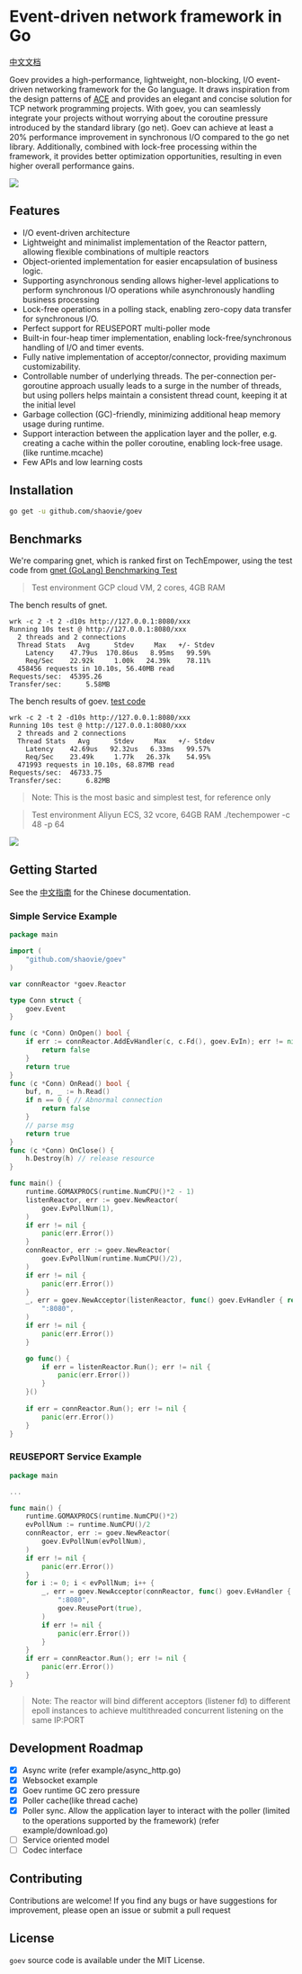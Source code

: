 # Event-driven network framework in Go
[中文文档](https://zhuanlan.zhihu.com/p/648641683)

Goev provides a high-performance, lightweight, non-blocking, I/O event-driven networking framework for the Go language. It draws inspiration from the design patterns of [ACE](http://www.dre.vanderbilt.edu/~schmidt/ACE-overview.html) and provides an elegant and concise solution for TCP network programming projects. With goev, you can seamlessly integrate your projects without worrying about the coroutine pressure introduced by the standard library (go net).
Goev can achieve at least a 20% performance improvement in synchronous I/O compared to the go net library. Additionally, combined with lock-free processing within the framework, it provides better optimization opportunities, resulting in even higher overall performance gains.

![](images/goev.png)
## Features

* I/O event-driven architecture
* Lightweight and minimalist implementation of the Reactor pattern, allowing flexible combinations of multiple reactors
* Object-oriented implementation for easier encapsulation of business logic.
* Supporting asynchronous sending allows higher-level applications to perform synchronous I/O operations while asynchronously handling business processing
* Lock-free operations in a polling stack, enabling zero-copy data transfer for synchronous I/O.
* Perfect support for REUSEPORT multi-poller mode
* Built-in four-heap timer implementation, enabling lock-free/synchronous handling of I/O and timer events.
* Fully native implementation of acceptor/connector, providing maximum customizability.
* Controllable number of underlying threads. The per-connection per-goroutine approach usually leads to a surge in the number of threads, but using pollers helps maintain a consistent thread count, keeping it at the initial level
* Garbage collection (GC)-friendly, minimizing additional heap memory usage during runtime.
* Support interaction between the application layer and the poller, e.g. creating a cache within the poller coroutine, enabling lock-free usage. (like runtime.mcache)
* Few APIs and low learning costs

## Installation

```bash
go get -u github.com/shaovie/goev
```

## Benchmarks

We're comparing gnet, which is ranked first on TechEmpower, using the test code from [gnet (GoLang) Benchmarking Test](https://github.com/TechEmpower/FrameworkBenchmarks/tree/master/frameworks/Go/gnet)

> Test environment GCP cloud VM, 2 cores, 4GB RAM

The bench results of gnet.
```text
wrk -c 2 -t 2 -d10s http://127.0.0.1:8080/xxx
Running 10s test @ http://127.0.0.1:8080/xxx
  2 threads and 2 connections
  Thread Stats   Avg      Stdev     Max   +/- Stdev
    Latency    47.79us  170.86us   8.95ms   99.59%
    Req/Sec    22.92k     1.00k   24.39k    78.11%
  458456 requests in 10.10s, 56.40MB read
Requests/sec:  45395.26
Transfer/sec:      5.58MB
```

The bench results of goev. [test code](https://github.com/shaovie/goev/blob/main/example/techempower.go)
```text
wrk -c 2 -t 2 -d10s http://127.0.0.1:8080/xxx
Running 10s test @ http://127.0.0.1:8080/xxx
  2 threads and 2 connections
  Thread Stats   Avg      Stdev     Max   +/- Stdev
    Latency    42.69us   92.32us   6.33ms   99.57%
    Req/Sec    23.49k     1.77k   26.37k    54.95%
  471993 requests in 10.10s, 68.87MB read
Requests/sec:  46733.75
Transfer/sec:      6.82MB
```
> Note: This is the most basic and simplest test, for reference only

> Test environment Aliyun ECS, 32 vcore, 64GB RAM  ./techempower -c 48 -p 64

![](images/bench-32v-64g.png)

## Getting Started

See the [中文指南](DOCUMENT_CN.md) for the Chinese documentation.

### Simple Service Example

```go
package main

import (
    "github.com/shaovie/goev"
)

var connReactor *goev.Reactor

type Conn struct {
	goev.Event
}

func (c *Conn) OnOpen() bool {
	if err := connReactor.AddEvHandler(c, c.Fd(), goev.EvIn); err != nil {
		return false
	}
	return true
}
func (c *Conn) OnRead() bool {
	buf, n, _ := h.Read()
	if n == 0 { // Abnormal connection
		return false
	}
    // parse msg
    return true
}
func (c *Conn) OnClose() {
    h.Destroy(h) // release resource
}

func main() {
	runtime.GOMAXPROCS(runtime.NumCPU()*2 - 1)
	listenReactor, err := goev.NewReactor(
		goev.EvPollNum(1),
	)
	if err != nil {
		panic(err.Error())
	}
	connReactor, err := goev.NewReactor(
		goev.EvPollNum(runtime.NumCPU()/2),
	)
	if err != nil {
		panic(err.Error())
	}
	_, err = goev.NewAcceptor(listenReactor, func() goev.EvHandler { return new(Conn) },
		":8080",
	)
	if err != nil {
		panic(err.Error())
	}

	go func() {
		if err = listenReactor.Run(); err != nil {
			panic(err.Error())
		}
	}()
    
	if err = connReactor.Run(); err != nil {
		panic(err.Error())
	}
}

```

### REUSEPORT Service Example

```go
package main

...

func main() {
	runtime.GOMAXPROCS(runtime.NumCPU()*2)
	evPollNum := runtime.NumCPU()/2
	connReactor, err := goev.NewReactor(
		goev.EvPollNum(evPollNum),
	)
	if err != nil {
		panic(err.Error())
	}
    for i := 0; i < evPollNum; i++ {
        _, err = goev.NewAcceptor(connReactor, func() goev.EvHandler { return new(Conn) },
            ":8080",
            goev.ReusePort(true),
        )
        if err != nil {
            panic(err.Error())
        }
    }
	if err = connReactor.Run(); err != nil {
		panic(err.Error())
	}
}

```
> Note: The reactor will bind different acceptors (listener fd) to different epoll instances to achieve multithreaded concurrent listening on the same IP:PORT


## Development Roadmap

- [x] Async write (refer example/async_http.go)
- [x] Websocket example
- [x] Goev runtime GC zero pressure
- [x] Poller cache(like thread cache)
- [x] Poller sync. Allow the application layer to interact with the poller (limited to the operations supported by the framework) (refer example/download.go)
- [ ] Service oriented model
- [ ] Codec interface

## Contributing
Contributions are welcome! If you find any bugs or have suggestions for improvement, please open an issue or submit a pull request

## License
`goev` source code is available under the MIT License.
